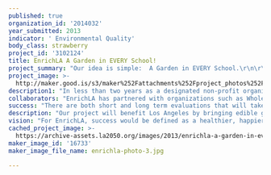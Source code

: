 ```yaml
---
published: true
organization_id: '2014032'
year_submitted: 2013
indicator: ' Environmental Quality'
body_class: strawberry
project_id: '3102124'
title: EnrichLA A Garden in EVERY School!
project_summary: "Our idea is simple:  A Garden in EVERY School.\r\n\r\nOver the last 2 years EnrichLA has installed gardens of all types in schools throughout Los Angeles County, from the West Side of Los Angeles to the San Gabriel Valley.  We will continue our work, building more gardens in schools throughout Los Angeles, focusing on low-income and under-served neighborhoods.\r\n\r\nSchool gardens benefit students and communities in a variety of ways.  The most immediate impact for these children is that after our school garden build, students have instant access to green outdoor spaces.  Areas that were formerly unused parking lots or asphalt slabs are now transformed into lush and inviting gardens.  \r\n\r\nIn addition to improved aesthetics, these outdoor spaces can, over time, impact the health and wellness of children and their surrounding community.  Air quality will be improved, leading to a lower cancer risk from air toxicity, and an increased exposure to the natural world will lead to a higher level of environmental stewardship.  With this new exposure and education, students will learn how to implement changes in their daily life that reduce waste, energy consumption, and pollution.  The gardens also act as catalysts to show students just how versatile, delicious, and fun healthy food can be, developing positive attitudes toward healthy food and increasing consumption of those foods.  The startling obesity statistics in Metro Los Angeles alone demonstrate a strong need for this kind of program.\r\n"
project_image: >-
  http://maker.good.is/s3/maker%252Fattachments%252Fproject_photos%252Fimages%252F16733%252Fdisplay%252Fenrichla-photo-3.jpg=c570x385
description1: "In less than two years as a designated non-profit organization, EnrichLA has built over 35 school gardens.  These gardens range from 1 acre farms, to wildlands schoolyard habitats, to reading gardens, or small edible raised beds.  Our school gardens are inexpensive.  They are built on a shoe-string budget using the power of community volunteers to fuel these massive transformations.\r\n\r\nIn addition to building school gardens, we have also provided “Home and Garden Economics” programs at many of these schools.  With this program, our garden stewards plant seedlings with students and provide regular maintenance to the garden.  Once these fresh fruits and vegetables are ready to be harvested, students prepare healthy snacks in their outdoor kitchen.  Throughout this process students are learning about science, life-cycles, composting, the importance of recycling, and they are developing a hands-on relationship to the source of their food.  \r\n\r\nWe have seen middle school students enthusiastically exclaim that beets are their new favorite vegetable.  In surveys, students demonstrated that after the garden program they not only ate more fruits and vegetables, but also had more fruits and vegetables available to them in the home, suggesting that the impact goes further than just the classroom.  At one school, the edible school garden program was the catalyst for a new “environmental magnet” program and has been credited as one key component in the improvement of overall test scores on the campus.  \r\n"
collaborators: "EnrichLA has partnered with organizations such as Whole Foods Markets, Gay for Good, Fox Gives, Kaiser Permanente, The Office of Mayor Antonio Villaraigosa, Tree People and others to build school gardens and provide school garden programming throughout Los Angeles.  \r\n\r\nWe will continue to nurture these partnerships and seek out additional collaborators who share our goal of enriching the lives of children and contributing to a healthier, happier Los Angeles.\r\n"
success: "There are both short and long term evaluations that will take place in order to determine the success and necessary revisions to our project.\r\n\r\nIn the short term, we will survey students and staff before and after their involvement in the garden.  We will track changes in access to fresh, healthy foods, the amount of fruits and vegetables consumed per day, attitudes toward environmental responsibility, as well as time spent in the garden or in outdoor classroom settings.\r\n\r\nWe will also collect and analyze data from sources such as the LA County Department of Public Health to determine the long term positive effects of school garden education, by evaluating changes in obesity and diabetes rates, and improvement in air quality and access to parks.\r\n\r\nSuccess would mean more children having access to green outdoor spaces, and more teachers utilizing these spaces for classes.  Success would be an improvement in health due to increased consumption of fruits and vegetables and a healthier attitude toward overall wellness.  "
description: "Our project will benefit Los Angeles by bringing edible gardens into schools.  These gardens cheer up communities, improve campus morale, and act as outdoor classrooms.  For many students, these school gardens are their only access to green, outdoor spaces in their neighborhood.  By improving the environmental quality of their surroundings, children are more likely to succeed.  We have seen first-hand how access to edible gardens can improve test scores and community involvement.\r\n\r\nAdditionally, these gardens address the serious problem of obesity and obesity related diseases among our residents.\r\n\r\nAccording to the CDC, 1 in 3 children born in 2000 will contract diabetes in their lifetime. If that child is either Hispanic or Black, the odds of this happening is increased to 1 in 2. In response to the staggering childhood obesity statistics, the Center for Disease Control states that:\r\n\r\n\"Schools play a particularly critical role by establishing a safe and supportive environment with policies and practices that support healthy behaviors.  Schools also provide opportunities for students to learn about and practice healthy eating and physical activity behaviors\"\r\n\r\nOur school gardens directly address this issue, not by forcing children to eat healthy food, but by encouraging them through access and education.\r\n"
vision: "For EnrichLA, success would be defined as a healthier, happier Los Angeles.  Children in the most urban, asphalt covered areas of Los Angeles would have access to green, outdoor spaces.  They would grow up learning about healthy, natural foods, and they would have access to these foods not only in the home, but in the classroom as well.  They would be inspired to learn about the natural world- not forced.  This education would lead to improved health, test scores, and a sense of community and environmental responsibility. \r\n\r\nCurrently, 1.6 million children in Los Angeles County do not have access to parks.  Our school gardens change that, and in 2050 our goal would be for all children, particularly those in low-income, at risk and under-served neighborhoods of Los Angeles, to have access to green outdoor spaces.  These spaces enrich the minds and bodies of children, their families, and the community as a whole.\r\n"
cached_project_image: >-
  https://archive-assets.la2050.org/images/2013/enrichla-a-garden-in-every-school/maker.good.is/s3/maker%252Fattachments%252Fproject_photos%252Fimages%252F16733%252Fdisplay%252Fenrichla-photo-3.jpg=c570x385.jpg
maker_image_id: '16733'
maker_image_file_name: enrichla-photo-3.jpg

---
```

